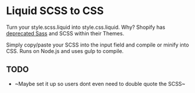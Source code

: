 # Liquid SCSS to CSS
Turn your style.scss.liquid into style.css.liquid. Why? Shopify has <a href="https://www.shopify.com.au/partners/blog/deprecating-sass" target="_blank">deprecated Sass</a> and SCSS within their Themes.

Simply copy/paste your SCSS into the input field and compile or minify into CSS. Runs on Node.js and uses gulp to compile.
      
## TODO
- ~Maybe set it up so users dont even need to double quote the SCSS~